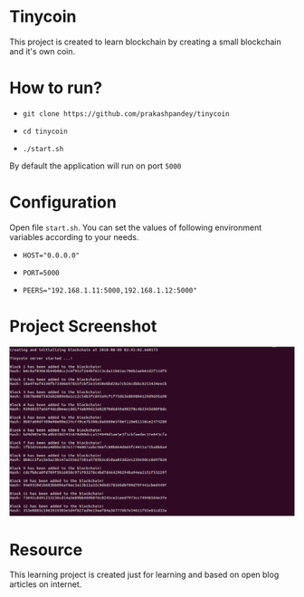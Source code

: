 # Tinycoin

This project is created to learn blockchain by creating a small blockchain and it's own coin. 

# How to run?

- `git clone https://github.com/prakashpandey/tinycoin`

- `cd tinycoin`

- `./start.sh`

By default the application will run on port `5000`

# Configuration

Open file `start.sh`. 
You can set the values of following environment variables according to your needs.

- `HOST="0.0.0.0"`

- `PORT=5000`

- `PEERS="192.168.1.11:5000,192.168.1.12:5000"`

# Project Screenshot 

![Screenshot](media/screenshot-1.png)

# Resource
This learning project is created just for learning and based on open blog articles on internet.

